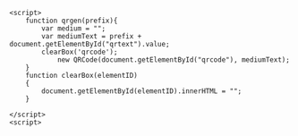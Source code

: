  <script src="https://cdn.rawgit.com/davidshimjs/qrcodejs/gh-pages/qrcode.min.js"></script>
    <script>
        function qrgen(prefix){
            var medium = "";
            var mediumText = prefix + document.getElementById("qrtext").value;
            clearBox('qrcode');
                new QRCode(document.getElementById("qrcode"), mediumText);
        }
        function clearBox(elementID)
        {
            document.getElementById(elementID).innerHTML = "";
        }

    </script>
    <script>
